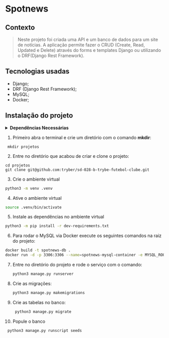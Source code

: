 # Spotnews

## Contexto

> Neste projeto foi criada uma API e um banco de dados para um site de notícias. A aplicação permite fazer o CRUD (Create, Read, Updated e Delete) através do forms e templates Django ou utilizando o DRF(Django Rest Framework).

## Tecnologias usadas

- Django;
- DRF (Django Rest Framework);
- MySQL;
- Docker;

## Instalação do projeto

<details>
  <summary><strong>Dependências Necessárias</strong></summary><br />
1. Este projeto usa dependências que não são funcionais em todas as versões do Python. Por isso, recomendamos que seu Python esteja na versão `3.10.0` ou superior. Você pode usar o `Pyenv`, basta seguir nosso tutorial sobre [instalação e uso do Pyenv](https://app.betrybe.com/learn/course/5e938f69-6e32-43b3-9685-c936530fd326/module/f04cdb21-382e-4588-8950-3b1a29afd2dd/section/aa76abc8-b842-40d9-b5cc-baa960952129/lesson/0fe67ea0-1046-4b55-a37c-44afcfa9ed0a).
  
> ⚠️ **ATENÇÃO: NUNCA REMOVA VERSÕES ANTIGAS INSTALADAS DO PYTHON. SEU SISTEMA OPERACIONAL PODE DEPENDER DELAS!** ⚠️

2. Para conseguir instalar a dependência `mysqlclient` você precisa garantir a existência de algumas bibliotecas no seu sistema operacional:

- **Debian/Ubuntu**
```bash
sudo apt-get install python3-dev default-libmysqlclient-dev build-essential pkg-config
```

- **Mac**
```bash
brew install mysql pkg-config
```
</details>


1. Primeiro abra o terminal e crie um diretório com o comando <strong>mkdir</strong>:
``` 
 mkdir projetos
```

2. Entre no diretório que acabou de criar e clone o projeto:
``` 
cd projetos
git clone git@github.com:tryber/sd-028-b-trybe-futebol-clube.git
```

3. Crie o ambiente virtual

```bash
python3 -m venv .venv
```

4. Ative o ambiente virtual

```bash
source .venv/bin/activate
```

5. Instale as dependências no ambiente virtual

```bash
python3 -m pip install -r dev-requirements.txt
```

6. Para rodar o MySQL via Docker execute os seguintes comandos na raiz do projeto:

  ```bash
  docker build -t spotnews-db .
  docker run -d -p 3306:3306 --name=spotnews-mysql-container -e MYSQL_ROOT_PASSWORD=password -e MYSQL_DATABASE=spotnews_database spotnews-db
  ```

7. Entre no diretório do projeto e rode o serviço com o comando:

    ```bash
    python3 manage.py runserver
    ```
    
8. Crie as migrações:
   
    ```bash
    python3 manage.py makemigrations
    ```

9. Crie as tabelas no banco:
    
   ```bash
    python3 manage.py migrate
   ```
   
11. Popule o banco
    
   ```bash
    python3 manage.py runscript seeds
   ```
   

